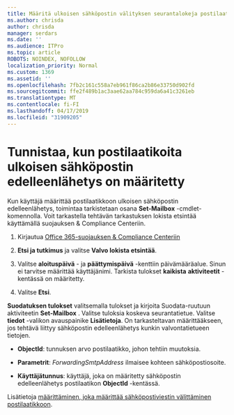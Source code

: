 ```yaml
---
title: Määritä ulkoisen sähköpostin välityksen seurantalokeja postilaatikoita
ms.author: chrisda
author: chrisda
manager: serdars
ms.date: ''
ms.audience: ITPro
ms.topic: article
ROBOTS: NOINDEX, NOFOLLOW
localization_priority: Normal
ms.custom: 1369
ms.assetid: ''
ms.openlocfilehash: 7fb2c161c558a7eb961f86ca2b86e33750d902fd
ms.sourcegitcommit: ffe2f489b1ac3aae62aa784c959da6a41c3261eb
ms.translationtype: MT
ms.contentlocale: fi-FI
ms.lasthandoff: 04/17/2019
ms.locfileid: "31909205"
---
```

# <a name="identify-when-external-email-forwarding-is-configured-on-mailboxes"></a>Tunnistaa, kun postilaatikoita ulkoisen sähköpostin edelleenlähetys on määritetty

Kun käyttäjä määrittää postilaatikkoon ulkoisen sähköpostin edelleenlähetys, toimintaa tarkistetaan osana **Set-Mailbox** -cmdlet-komennolla. Voit tarkastella tehtävän tarkastuksen lokista etsintää käyttämällä suojauksen & Compliance Centeriin.

1. Kirjautua [Office 365-suojauksen & Compliance Centeriin](https://protection.office.com/)

2. **Etsi ja tutkimus** ja valitse **Valvo lokista etsintää**.

3. Valitse **aloituspäivä** - ja **päättymispäivä** -kenttiin päivämääräalue. Sinun ei tarvitse määrittää käyttäjänimi. Tarkista tulokset **kaikista** **aktiviteetit** -kentässä on määritetty.

4. Valitse **Etsi**.

**Suodatuksen tulokset** valitsemalla tulokset ja kirjoita Suodata-ruutuun aktiviteetin **Set-Mailbox** . Valitse tuloksia koskeva seurantatietue. Valitse **tiedot** -valikon avauspainike **Lisätietoja**. On tarkasteltavan määrittääkseen, jos tehtävä liittyy sähköpostin edelleenlähetys kunkin valvontatietueen tietojen.

- **ObjectId**: tunnuksen arvo postilaatikko, johon tehtiin muutoksia.

- **Parametrit**: _ForwardingSmtpAddress_ ilmaisee kohteen sähköpostiosoite.

- **Käyttäjätunnus**: käyttäjä, joka on määritetty sähköpostin edelleenlähetys postilaatikon **ObjectId** -kentässä.

Lisätietoja [määrittäminen, joka määrittää sähköpostiviestin välittäminen postilaatikkoon](https://docs.microsoft.com/office365/securitycompliance/auditing-troubleshooting-scenarios#determining-who-set-up-email-forwarding-for-a-mailbox).
